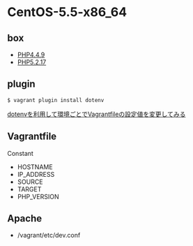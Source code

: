 # CentOS-5.5-x86_64

## box

- [PHP4.4.9](https://github.com/oppara/packer-templates/releases/tag/CentOS-5.5-php4)
- [PHP5.2.17](https://github.com/oppara/packer-templates/releases/tag/CentOS-5.5-php52)


## plugin

    $ vagrant plugin install dotenv

[dotenvを利用して環境ごとでVagrantfileの設定値を変更してみる](http://blog.glidenote.com/blog/2014/02/26/vagrant-dotenv/)


## Vagrantfile

Constant

- HOSTNAME
- IP\_ADDRESS
- SOURCE
- TARGET
- PHP\_VERSION


## Apache

- /vagrant/etc/dev.conf


